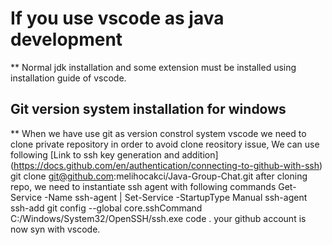 # If you use vscode as java development
** Normal jdk installation and some extension must be installed using installation guide of vscode.

## Git version system installation for windows
** When we have use git as version constrol system vscode we need to clone private repository in order to avoid clone reository issue, We can use following
[Link to ssh key generation and addition] (https://docs.github.com/en/authentication/connecting-to-github-with-ssh)
    git clone git@github.com:melihocakci/Java-Group-Chat.git
after cloning repo, we need to instantiate ssh agent with following commands
    Get-Service -Name ssh-agent | Set-Service -StartupType Manual
    ssh-agent
    ssh-add
    git config --global core.sshCommand C:/Windows/System32/OpenSSH/ssh.exe
    code .
your github account is now syn with vscode.
